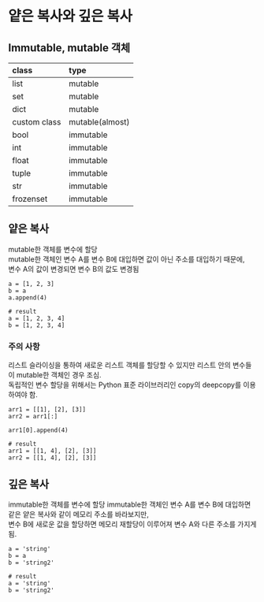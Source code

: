 # 얕은 복사와 깊은 복사

## Immutable, mutable 객체
| class | type
| :--- | :---
| list | mutable
| set | mutable
| dict | mutable
| custom class | mutable(almost)
| bool | immutable
| int | immutable
| float | immutable
| tuple | immutable
| str | immutable
| frozenset | immutable


## 얕은 복사
mutable한 객체를 변수에 할당  
mutable한 객체인 변수 A를 변수 B에 대입하면 값이 아닌 주소를 대입하기 때문에,  
변수 A의 값이 변경되면 변수 B의 값도 변경됨

```
a = [1, 2, 3]
b = a
a.append(4)

# result
a = [1, 2, 3, 4]
b = [1, 2, 3, 4]
```

### 주의 사항
리스트 슬라이싱을 통하여 새로운 리스트 객체를 할당할 수 있지만 리스트 안의 변수들이 mutable한 객체인 경우 조심.  
독립적인 변수 할당을 위해서는 Python 표준 라이브러리인 copy의 deepcopy를 이용하여야 함.

```
arr1 = [[1], [2], [3]]
arr2 = arr1[:]

arr1[0].append(4)

# result
arr1 = [[1, 4], [2], [3]]
arr2 = [[1, 4], [2], [3]]
```

## 깊은 복사
immutable한 객체를 변수에 할당
immutable한 객체인 변수 A를 변수 B에 대입하면 같은 얕은 복사와 같이 메모리 주소를 바라보지만,  
변수 B에 새로운 값을 할당하면 메모리 재할당이 이루어져 변수 A와 다른 주소를 가지게 됨.

```
a = 'string'
b = a
b = 'string2'

# result
a = 'string'
b = 'string2'
```
